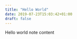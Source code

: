 ```yaml
---
title: "Hello World"
date: 2019-07-23T15:03:42+01:00
draft: false
---
```


Hello world note content
